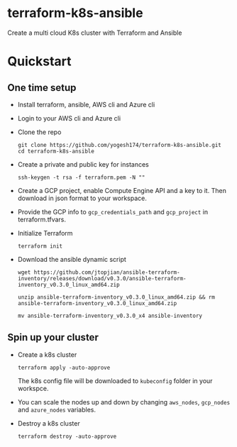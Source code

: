 # terraform-k8s-ansible
Create a multi cloud K8s cluster with Terraform and Ansible

# Quickstart

## One time setup

- Install terraform, ansible, AWS cli and Azure cli

- Login to your AWS cli and Azure cli

- Clone the repo
    ```
    git clone https://github.com/yogesh174/terraform-k8s-ansible.git
    cd terraform-k8s-ansible
    ```

- Create a private and public key for instances
    ```
    ssh-keygen -t rsa -f terraform.pem -N ""
    ```

- Create a GCP project, enable Compute Engine API and a key to it. Then download in json format to your workspace.

- Provide the GCP info to `gcp_credentials_path` and `gcp_project` in terraform.tfvars.

- Initialize Terraform
    ```
    terraform init
    ```

- Download the ansible dynamic script
    ```
    wget https://github.com/jtopjian/ansible-terraform-inventory/releases/download/v0.3.0/ansible-terraform-inventory_v0.3.0_linux_amd64.zip

    unzip ansible-terraform-inventory_v0.3.0_linux_amd64.zip && rm ansible-terraform-inventory_v0.3.0_linux_amd64.zip

    mv ansible-terraform-inventory_v0.3.0_x4 ansible-inventory 
    ```

## Spin up your cluster

- Create a k8s cluster
    ```
    terraform apply -auto-approve
    ```

    The k8s config file will be downloaded to `kubeconfig` folder in your workspce.

- You can scale the nodes up and down by changing `aws_nodes`, `gcp_nodes` and `azure_nodes` variables.

- Destroy a k8s cluster
    ```
    terraform destroy -auto-approve
    ```